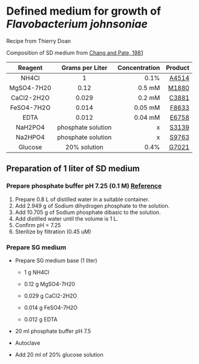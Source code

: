 # Defined medium for growth of *Flavobacterium johnsoniae*

Recipe from Thierry Doan

Composition of SD medium from [Chang and Pate, 1981](https://link.springer.com/article/10.1007/BF01571154)

| Reagent | Grams per Liter | Concentration | Product |
|:--:|:--:|---:|---:|
| NH4Cl | 1 | 0.1% | [A4514](https://www.sigmaaldrich.com/FR/en/product/sigald/a4514) |
| MgSO4-7H20 | 0.12 | 0.5 mM | [M1880](https://www.sigmaaldrich.com/FR/en/product/sigald/m1880) |
| CaCl2-2H2O | 0.029 | 0.2 mM | [C3881](https://www.sigmaaldrich.com/FR/en/product/sigald/c3881) |
| FeSO4-7H2O | 0.014 | 0.05 mM | [F8633](https://www.sigmaaldrich.com/FR/en/product/sigma/f8633) |
| EDTA | 0.012 | 0.04 mM | [E6758](https://www.sigmaaldrich.com/FR/en/product/sigma/e6758) |
| NaH2PO4 | phosphate solution | x | [S3139](https://www.sigmaaldrich.com/FR/en/product/sigma/s3139) |
| Na2HPO4 | phosphate solution | x | [S9763](https://www.sigmaaldrich.com/FR/en/product/sigald/s9763) |
| Glucose | 20% solution | 0.4% | [G7021](https://www.sigmaaldrich.com/FR/en/product/sigma/g7021) |

## Preparation of 1 liter of SD medium

### Prepare phosphate buffer pH 7.25 (0.1 M) [Reference](https://www.novoprolabs.com/tools/buffer-preparations-and-recipes/sodium-phosphate-buffer)

1. Prepare 0.8 L of distilled water in a suitable container.
2. Add 2.949 g of Sodium dihydrogen phosphate to the solution.
3. Add 10.705 g of Sodium phosphate dibasic to the solution.
4. Add distilled water until the volume is 1 L.
5. Confirm pH = 7.25
6. Sterilize by filtration (0.45 uM)

### Prepare SG medium

-   Prepare SG medium base (1 liter)

    -   1 g NH4Cl

    -   0.12 g MgSO4-7H20

    -   0.029 g CaCl2-2H2O

    -   0.014 g FeSO4-7H2O

    -   0.012 g EDTA

-   20 ml phosphate buffer pH 7.5

-   Autoclave

-   Add 20 ml of 20% glucose solution
